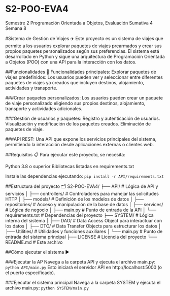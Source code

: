 # S2-POO-EVA4
Semestre 2 Programación Orientada a Objetos, Evaluación Sumativa 4 Semana 8

#Sistema de Gestión de Viajes ✈️
Este proyecto es un sistema de viajes que permite a los usuarios explorar paquetes de viajes prearmados y crear sus propios paquetes personalizados según sus preferencias. El sistema está desarrollado en Python y sigue una arquitectura de Programación Orientada a Objetos (POO) con una API para la interacción con los datos.

##Funcionalidades 🚀
Funcionalidades principales:
Explorar paquetes de viajes predefinidos:
Los usuarios pueden ver y seleccionar entre diferentes paquetes de viajes ya creados que incluyen destinos, alojamiento, actividades y transporte.

###Crear paquetes personalizados:
Los usuarios pueden crear un paquete de viaje personalizado eligiendo sus propios destinos, alojamiento, transporte y actividades adicionales.

###Gestión de usuarios y paquetes:
Registro y autenticación de usuarios.
Visualización y modificación de los paquetes creados.
Eliminación de paquetes de viaje.

###API REST:
Una API que expone los servicios principales del sistema, permitiendo la interacción desde aplicaciones externas o clientes web.

##Requisitos 📋
Para ejecutar este proyecto, se necesita:

Python 3.8 o superior
Bibliotecas listadas en requirements.txt

Instale las dependencias ejecutando:
```pip install -r API/requirements.txt```


##Estructura del proyecto 🗂️
S2-POO-EVA4/
├── API/                   # Lógica de API y servicios
│   ├── controllers/       # Controladores para manejar las solicitudes HTTP
│   ├── models/            # Definición de los modelos de datos
│   ├── repositories/      # Acceso y manipulación de la base de datos
│   ├── services/          # Lógica de negocio
│   ├── main.py            # Punto de entrada de la API
│   └── requirements.txt   # Dependencias del proyecto
├── SYSTEM/                # Lógica interna del sistema
│   ├── DAO/               # Data Access Object para interactuar con los datos
│   ├── DTO/               # Data Transfer Objects para estructurar los datos
│   ├── Utilities/         # Utilidades y funciones auxiliares
│   └── main.py            # Punto de entrada del sistema principal
├── LICENSE                # Licencia del proyecto
└── README.md              # Este archivo

##Cómo ejecutar el sistema ▶️

###Ejecutar la AP
Navega a la carpeta API y ejecuta el archivo main.py:
```python API/main.py```
Esto iniciará el servidor API en http://localhost:5000 (o el puerto especificado).

###Ejecutar el sistema principal
Navega a la carpeta SYSTEM y ejecuta el archivo main.py:
```python SYSTEM/main.py```

